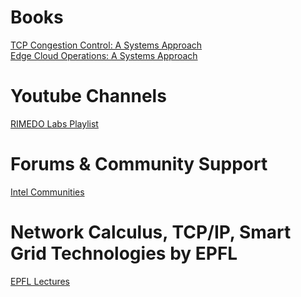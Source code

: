 # Books
[TCP Congestion Control: A Systems Approach](https://tcpcc.systemsapproach.org/)\
[Edge Cloud Operations: A Systems Approach](https://ops.systemsapproach.org/monitor.html)
# Youtube Channels
[RIMEDO Labs Playlist](https://www.youtube.com/c/RIMEDOLabs/playlists)
# Forums & Community Support
[Intel Communities](https://community.intel.com/) 
# Network Calculus, TCP/IP, Smart Grid Technologies by EPFL
[EPFL Lectures](https://www.youtube.com/channel/UC0agxA1NtHForSgxtKoFkGQ/playlists) 

